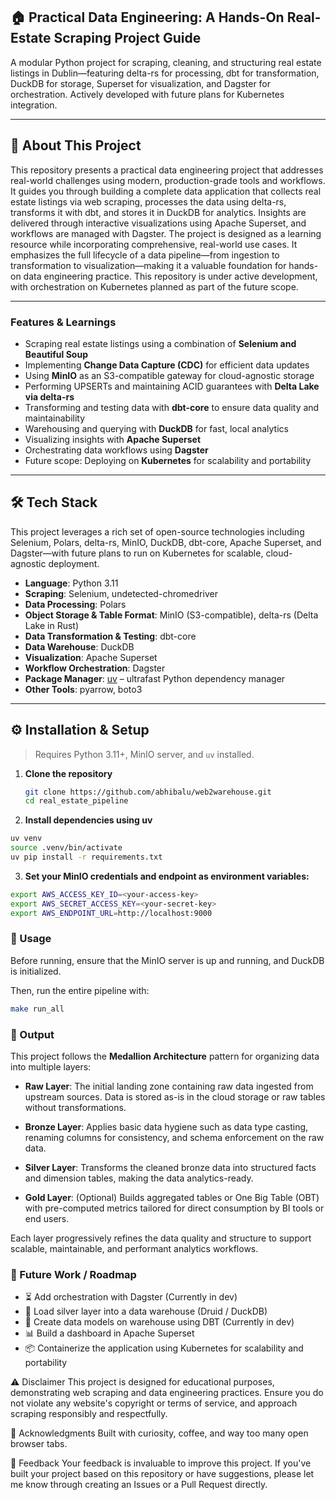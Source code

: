 ## 🏠 Practical Data Engineering: A Hands-On Real-Estate Scraping Project Guide

A modular Python project for scraping, cleaning, and structuring real estate listings in Dublin—featuring delta-rs for processing, dbt for transformation, DuckDB for storage, Superset for visualization, and Dagster for orchestration. Actively developed with future plans for Kubernetes integration.

---

## 🌟 About This Project

This repository presents a practical data engineering project that addresses real-world challenges using modern, production-grade tools and workflows. It guides you through building a complete data application that collects real estate listings via web scraping, processes the data using delta-rs, transforms it with dbt, and stores it in DuckDB for analytics. Insights are delivered through interactive visualizations using Apache Superset, and workflows are managed with Dagster.
The project is designed as a learning resource while incorporating comprehensive, real-world use cases. It emphasizes the full lifecycle of a data pipeline—from ingestion to transformation to visualization—making it a valuable foundation for hands-on data engineering practice.
This repository is under active development, with orchestration on Kubernetes planned as part of the future scope.

---

### Features & Learnings
- Scraping real estate listings using a combination of **Selenium and Beautiful Soup**
- Implementing **Change Data Capture (CDC)** for efficient data updates
- Using **MinIO** as an S3-compatible gateway for cloud-agnostic storage
- Performing UPSERTs and maintaining ACID guarantees with **Delta Lake via delta-rs**
- Transforming and testing data with **dbt-core** to ensure data quality and maintainability
- Warehousing and querying with **DuckDB** for fast, local analytics
- Visualizing insights with **Apache Superset**
- Orchestrating data workflows using **Dagster**
- Future scope: Deploying on **Kubernetes** for scalability and portability

---

## 🛠 Tech Stack
This project leverages a rich set of open-source technologies including Selenium, Polars, delta-rs, MinIO, DuckDB, dbt-core, Apache Superset, and Dagster—with future plans to run on Kubernetes for scalable, cloud-agnostic deployment.

- **Language**: Python 3.11  
- **Scraping**: Selenium, undetected-chromedriver  
- **Data Processing**: Polars  
- **Object Storage & Table Format**: MinIO (S3-compatible), delta-rs (Delta Lake in Rust)  
- **Data Transformation & Testing**: dbt-core  
- **Data Warehouse**: DuckDB  
- **Visualization**: Apache Superset  
- **Workflow Orchestration**: Dagster  
- **Package Manager**: [uv](https://github.com/astral-sh/uv) – ultrafast Python dependency manager  
- **Other Tools**: pyarrow, boto3  

---

## ⚙️ Installation & Setup

> Requires Python 3.11+, MinIO server, and `uv` installed.

1. **Clone the repository**
   ```bash
   git clone https://github.com/abhibalu/web2warehouse.git
   cd real_estate_pipeline
2. **Install dependencies using uv**
```bash
uv venv
source .venv/bin/activate
uv pip install -r requirements.txt
```
3. **Set your MinIO credentials and endpoint as environment variables:**
```bash
export AWS_ACCESS_KEY_ID=<your-access-key>
export AWS_SECRET_ACCESS_KEY=<your-secret-key>
export AWS_ENDPOINT_URL=http://localhost:9000
```
### 🚀 Usage

Before running, ensure that the MinIO server is up and running, and DuckDB is initialized.

Then, run the entire pipeline with:

```bash
make run_all
```

### 🔎 Output

This project follows the **Medallion Architecture** pattern for organizing data into multiple layers:

- **Raw Layer**: The initial landing zone containing raw data ingested from upstream sources. Data is stored as-is in the cloud storage or raw tables without transformations.

- **Bronze Layer**: Applies basic data hygiene such as data type casting, renaming columns for consistency, and schema enforcement on the raw data.

- **Silver Layer**: Transforms the cleaned bronze data into structured facts and dimension tables, making the data analytics-ready.

- **Gold Layer**: (Optional) Builds aggregated tables or One Big Table (OBT) with pre-computed metrics tailored for direct consumption by BI tools or end users.

Each layer progressively refines the data quality and structure to support scalable, maintainable, and performant analytics workflows.


### 🔭 Future Work / Roadmap

- ⏳ Add orchestration with Dagster (Currently in dev)
- 🧱 Load silver layer into a data warehouse (Druid / DuckDB)
- 🚧 Create data models on warehouse using DBT (Currently in dev)
- 📊 Build a dashboard in Apache Superset
- 📦 Containerize the application using Kubernetes for scalability and portability



⚠️ Disclaimer
This project is designed for educational purposes, demonstrating web scraping and data engineering practices. Ensure you do not violate any website's copyright or terms of service, and approach scraping responsibly and respectfully.


🙌 Acknowledgments
Built with curiosity, coffee, and way too many open browser tabs.

📣 Feedback
Your feedback is invaluable to improve this project. If you've built your project based on this repository or have suggestions, please let me know through creating an Issues or a Pull Request directly.


